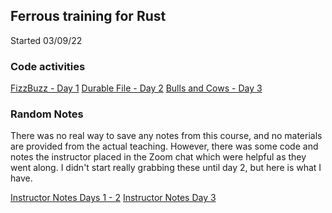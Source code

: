 ## Ferrous training for Rust

Started 03/09/22

### Code activities

[FizzBuzz - Day 1](https://ferrous-systems.github.io/teaching-material/assignments/fizzbuzz.html)
[Durable File - Day 2](https://ferrous-systems.github.io/teaching-material/assignments/durable-file.html)
[Bulls and Cows - Day 3](https://ferrous-systems.github.io/teaching-material/assignments/bullsncows.html)

### Random Notes

There was no real way to save any notes from this course, and no materials are provided from the actual teaching. However, there was some code and notes the instructor placed in the Zoom chat which were helpful as they went along. I didn't start really grabbing these until day 2, but here is what I have.

[Instructor Notes Days 1 - 2](InstructorNotes.md)
[Instructor Notes Day 3](InstructorNotesDay3.md)
